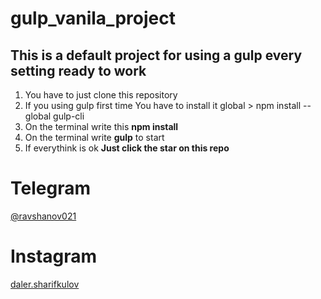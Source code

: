 # gulp_vanila_project
## This is a default project for using a gulp every setting ready to work


1. You have to just clone this repository 
2. If you using gulp first time You have to install it global > npm install --global gulp-cli
3. On the terminal write this **npm install**
4. On the terminal write **gulp** to start 
5. If everythink is ok **Just click the star on this repo** 


# Telegram
[@ravshanov021](https://t.me/ravshanov021)

# Instagram
[daler.sharifkulov](https://www.instagram.com/daler.sharifkulov/)
